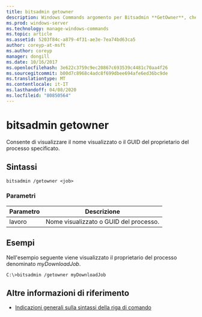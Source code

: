 ```yaml
---
title: bitsadmin getowner
description: Windows Commands argomento per Bitsadmin **GetOwner**, che recupera il proprietario del processo specificato.
ms.prod: windows-server
ms.technology: manage-windows-commands
ms.topic: article
ms.assetid: 5203f84c-a879-4f31-ae3e-7ea74bd63ca5
author: coreyp-at-msft
ms.author: coreyp
manager: dongill
ms.date: 10/16/2017
ms.openlocfilehash: 3e622c3759c9ec20867c693539c4481c70aa4f26
ms.sourcegitcommit: b00d7c8968c4adc8f699dbee694afe6ed36bc9de
ms.translationtype: MT
ms.contentlocale: it-IT
ms.lasthandoff: 04/08/2020
ms.locfileid: "80850564"
---
```

# <a name="bitsadmin-getowner"></a>bitsadmin getowner

Consente di visualizzare il nome visualizzato o il GUID del proprietario del processo specificato.

## <a name="syntax"></a>Sintassi

```
bitsadmin /getowner <job>
```

### <a name="parameters"></a>Parametri

| Parametro | Descrizione |
| -------------- | -------------- |
| lavoro | Nome visualizzato o GUID del processo. |

## <a name="examples"></a><a name=BKMK_examples></a>Esempi

Nell'esempio seguente viene visualizzato il proprietario del processo denominato *myDownloadJob*.

```
C:\>bitsadmin /getowner myDownloadJob
```

## <a name="additional-references"></a>Altre informazioni di riferimento

- [Indicazioni generali sulla sintassi della riga di comando](command-line-syntax-key.md)